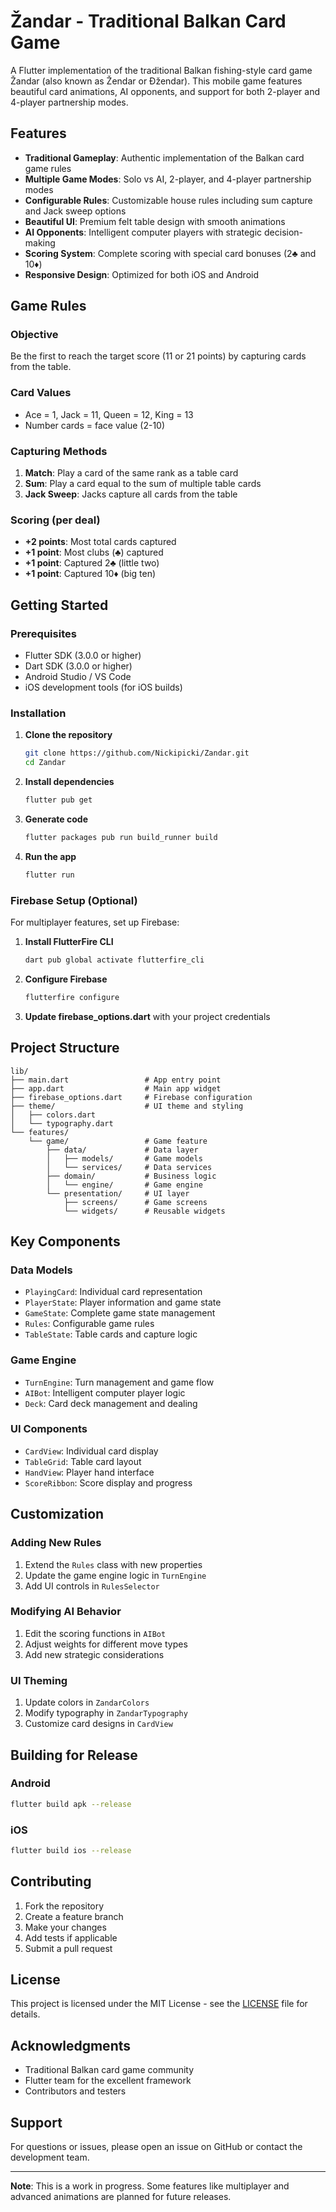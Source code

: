 # Žandar - Traditional Balkan Card Game

A Flutter implementation of the traditional Balkan fishing-style card game Žandar (also known as Žendar or Đžendar). This mobile game features beautiful card animations, AI opponents, and support for both 2-player and 4-player partnership modes.

## Features

- **Traditional Gameplay**: Authentic implementation of the Balkan card game rules
- **Multiple Game Modes**: Solo vs AI, 2-player, and 4-player partnership modes
- **Configurable Rules**: Customizable house rules including sum capture and Jack sweep options
- **Beautiful UI**: Premium felt table design with smooth animations
- **AI Opponents**: Intelligent computer players with strategic decision-making
- **Scoring System**: Complete scoring with special card bonuses (2♣ and 10♦)
- **Responsive Design**: Optimized for both iOS and Android

## Game Rules

### Objective
Be the first to reach the target score (11 or 21 points) by capturing cards from the table.

### Card Values
- Ace = 1, Jack = 11, Queen = 12, King = 13
- Number cards = face value (2-10)

### Capturing Methods
1. **Match**: Play a card of the same rank as a table card
2. **Sum**: Play a card equal to the sum of multiple table cards
3. **Jack Sweep**: Jacks capture all cards from the table

### Scoring (per deal)
- **+2 points**: Most total cards captured
- **+1 point**: Most clubs (♣) captured
- **+1 point**: Captured 2♣ (little two)
- **+1 point**: Captured 10♦ (big ten)

## Getting Started

### Prerequisites
- Flutter SDK (3.0.0 or higher)
- Dart SDK (3.0.0 or higher)
- Android Studio / VS Code
- iOS development tools (for iOS builds)

### Installation

1. **Clone the repository**
   ```bash
   git clone https://github.com/Nickipicki/Zandar.git
   cd Zandar
   ```

2. **Install dependencies**
   ```bash
   flutter pub get
   ```

3. **Generate code**
   ```bash
   flutter packages pub run build_runner build
   ```

4. **Run the app**
   ```bash
   flutter run
   ```

### Firebase Setup (Optional)

For multiplayer features, set up Firebase:

1. **Install FlutterFire CLI**
   ```bash
   dart pub global activate flutterfire_cli
   ```

2. **Configure Firebase**
   ```bash
   flutterfire configure
   ```

3. **Update firebase_options.dart** with your project credentials

## Project Structure

```
lib/
├── main.dart                 # App entry point
├── app.dart                  # Main app widget
├── firebase_options.dart     # Firebase configuration
├── theme/                    # UI theme and styling
│   ├── colors.dart
│   └── typography.dart
└── features/
    └── game/                 # Game feature
        ├── data/             # Data layer
        │   ├── models/       # Game models
        │   └── services/     # Data services
        ├── domain/           # Business logic
        │   └── engine/       # Game engine
        └── presentation/     # UI layer
            ├── screens/      # Game screens
            └── widgets/      # Reusable widgets
```

## Key Components

### Data Models
- `PlayingCard`: Individual card representation
- `PlayerState`: Player information and game state
- `GameState`: Complete game state management
- `Rules`: Configurable game rules
- `TableState`: Table cards and capture logic

### Game Engine
- `TurnEngine`: Turn management and game flow
- `AIBot`: Intelligent computer player logic
- `Deck`: Card deck management and dealing

### UI Components
- `CardView`: Individual card display
- `TableGrid`: Table card layout
- `HandView`: Player hand interface
- `ScoreRibbon`: Score display and progress

## Customization

### Adding New Rules
1. Extend the `Rules` class with new properties
2. Update the game engine logic in `TurnEngine`
3. Add UI controls in `RulesSelector`

### Modifying AI Behavior
1. Edit the scoring functions in `AIBot`
2. Adjust weights for different move types
3. Add new strategic considerations

### UI Theming
1. Update colors in `ZandarColors`
2. Modify typography in `ZandarTypography`
3. Customize card designs in `CardView`

## Building for Release

### Android
```bash
flutter build apk --release
```

### iOS
```bash
flutter build ios --release
```

## Contributing

1. Fork the repository
2. Create a feature branch
3. Make your changes
4. Add tests if applicable
5. Submit a pull request

## License

This project is licensed under the MIT License - see the [LICENSE](LICENSE) file for details.

## Acknowledgments

- Traditional Balkan card game community
- Flutter team for the excellent framework
- Contributors and testers

## Support

For questions or issues, please open an issue on GitHub or contact the development team.

---

**Note**: This is a work in progress. Some features like multiplayer and advanced animations are planned for future releases.

